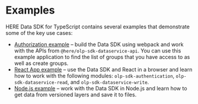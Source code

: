 # Examples

HERE Data SDK for TypeScript contains several examples that demonstrate some of the key use cases:

- [Authorization example](authorization-example/README.md) – build the Data SDK using webpack and work with the APIs from `@here/olp-sdk-dataservice-api`. You can use this example application to find the list of groups that you have access to as well as create groups.
- [React App example](react-app-example/README.md) – use the Data SDK and React in a browser and learn how to work with the following modules: `olp-sdk-authentication`, `olp-sdk-dataservice-read`, and `olp-sdk-dataservice-write`.
- [Node.js example](nodejs-example/README.md) – work with the Data SDK in Node.js and learn how to get data from versioned layers and save it to files.
